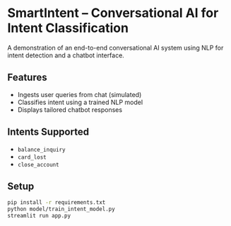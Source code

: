 # SmartIntent – Conversational AI for Intent Classification

A demonstration of an end-to-end conversational AI system using NLP for intent detection and a chatbot interface.

## Features
- Ingests user queries from chat (simulated)
- Classifies intent using a trained NLP model
- Displays tailored chatbot responses

## Intents Supported
- `balance_inquiry`
- `card_lost`
- `close_account`

## Setup

```bash
pip install -r requirements.txt
python model/train_intent_model.py
streamlit run app.py
```
